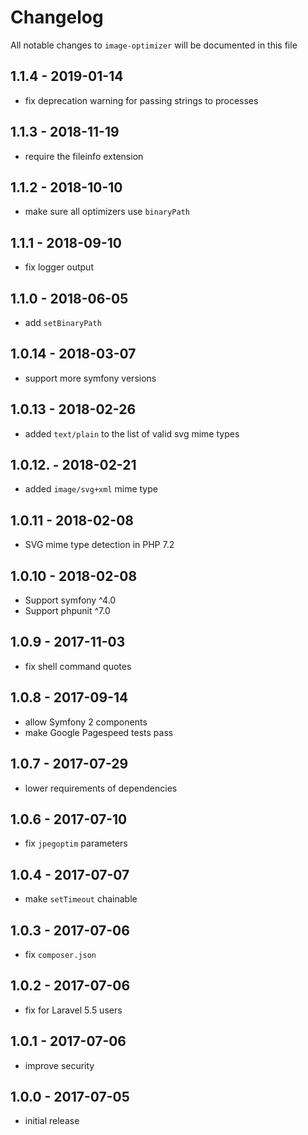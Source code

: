 # Changelog

All notable changes to `image-optimizer` will be documented in this file

## 1.1.4 - 2019-01-14

- fix deprecation warning for passing strings to processes

## 1.1.3 - 2018-11-19

- require the fileinfo extension

## 1.1.2 - 2018-10-10

- make sure all optimizers use `binaryPath`

## 1.1.1 - 2018-09-10

- fix logger output

## 1.1.0 - 2018-06-05

- add `setBinaryPath`

## 1.0.14 - 2018-03-07

- support more symfony versions

## 1.0.13 - 2018-02-26

- added `text/plain` to the list of valid svg mime types

## 1.0.12. - 2018-02-21

- added `image/svg+xml` mime type

## 1.0.11 - 2018-02-08

- SVG mime type detection in PHP 7.2

## 1.0.10 - 2018-02-08

- Support symfony ^4.0
- Support phpunit ^7.0

## 1.0.9 - 2017-11-03
- fix shell command quotes

## 1.0.8 - 2017-09-14
- allow Symfony 2 components
- make Google Pagespeed tests pass

## 1.0.7 - 2017-07-29
- lower requirements of dependencies

## 1.0.6 - 2017-07-10
- fix `jpegoptim` parameters

## 1.0.4 - 2017-07-07

- make `setTimeout` chainable

## 1.0.3 - 2017-07-06

- fix `composer.json`

## 1.0.2 - 2017-07-06

- fix for Laravel 5.5 users

## 1.0.1 - 2017-07-06

- improve security


## 1.0.0 - 2017-07-05

- initial release

